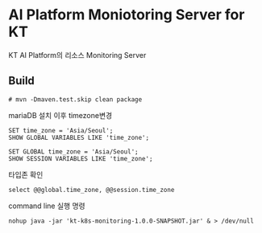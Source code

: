 # AI Platform Moniotoring Server for KT

KT AI Platform의 리소스 Monitoring Server

## Build

```
# mvn -Dmaven.test.skip clean package

```


mariaDB 설치 이후 timezone변경
```
SET time_zone = 'Asia/Seoul';
SHOW GLOBAL VARIABLES LIKE 'time_zone';

SET GLOBAL time_zone = 'Asia/Seoul';
SHOW SESSION VARIABLES LIKE 'time_zone';
```

타입존 확인
```$xslt
select @@global.time_zone, @@session.time_zone
```


command line 실행 명령
```$xslt
nohup java -jar 'kt-k8s-monitoring-1.0.0-SNAPSHOT.jar' & > /dev/null
```
